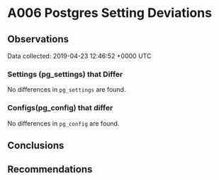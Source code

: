 # A006 Postgres Setting Deviations #

## Observations ##
Data collected: 2019-04-23 12:46:52 +0000 UTC  

### Settings (pg_settings) that Differ ###

No differences in `pg_settings` are found.

### Configs(pg_config) that differ ###

No differences in `pg_config` are found.



## Conclusions ##


## Recommendations ##

